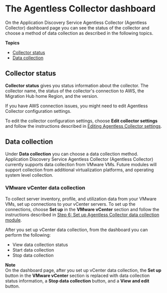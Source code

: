 # The Agentless Collector dashboard<a name="agentless-collector-dashboard"></a>

On the Application Discovery Service Agentless Collector \(Agentless Collector\) dashboard page you can see the status of the collector and choose a method of data collection as described in the following topics\.

**Topics**
+ [Collector status](#using-collector-status)
+ [Data collection](#using-collector-data-collect)

## Collector status<a name="using-collector-status"></a>

**Collector status** gives you status information about the collector\. The collector name, the status of the collector's connection to AWS, the Migration Hub home Region, and the version\.

If you have AWS connection issues, you might need to edit Agentless Collector configuration settings\.

To edit the collector configuration settings, choose **Edit collector settings** and follow the instructions described in [Editing Agentless Collector settings](agentless-collector-edit-configure.md)\.

## Data collection<a name="using-collector-data-collect"></a>

Under **Data collection** you can choose a data collection method\. Application Discovery Service Agentless Collector \(Agentless Collector\) currently supports data collection from VMware VMs\. Future modules will support collection from additional virtualization platforms, and operating system level collection\.

### VMware vCenter data collection<a name="using-collector-data-collect-vcenter"></a>

To collect server inventory, profile, and utilization data from your VMware VMs, set up connections to your vCenter servers\. To set up the connections, choose **Set up** in the **VMware vCenter** section and follow the instructions described in [Step 6: Set up Agentless Collector data collection module](agentless-collector-gs-data-collection.md)\.

After you set up vCenter data collection, from the dashboard you can perform the following:
+ View data collection status
+ Start data collection
+ Stop data collection

**Note**  
On the dashboard page, after you set up vCenter data collection, the **Set up** button in the **VMware vCenter** section is replaced with data collection status information, a **Stop data collection** button, and a **View and edit** button\.